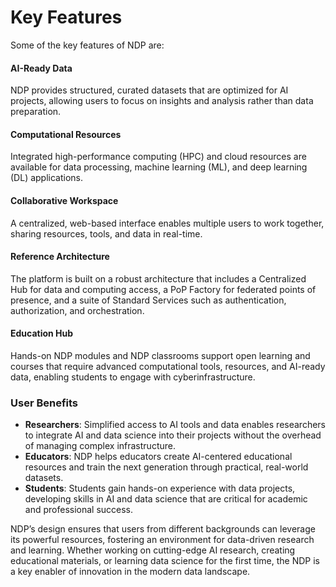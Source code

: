 # Key Features

Some of the key features of NDP are:

#### AI-Ready Data 

NDP provides structured, curated datasets that are optimized for AI projects, allowing users to focus on insights and analysis rather than data preparation.

#### Computational Resources

Integrated high-performance computing (HPC) and cloud resources are available for data processing, machine learning (ML), and deep learning (DL) applications.

#### Collaborative Workspace 

A centralized, web-based interface enables multiple users to work together, sharing resources, tools, and data in real-time.

#### Reference Architecture 

The platform is built on a robust architecture that includes a Centralized Hub for data and computing access, a PoP Factory for federated points of presence, and a suite of Standard Services such as authentication, authorization, and orchestration.

#### Education Hub

Hands-on NDP modules and NDP classrooms support open learning and courses that require advanced computational tools, resources, and AI-ready data, enabling students to engage with cyberinfrastructure.

### User Benefits

- **Researchers**: Simplified access to AI tools and data enables researchers to integrate AI and data science into their projects without the overhead of managing complex infrastructure.
- **Educators**: NDP helps educators create AI-centered educational resources and train the next generation through practical, real-world datasets.
- **Students**: Students gain hands-on experience with data projects, developing skills in AI and data science that are critical for academic and professional success.

NDP’s design ensures that users from different backgrounds can leverage its powerful resources, fostering an environment for data-driven research and learning. Whether working on cutting-edge AI research, creating educational materials, or learning data science for the first time, the NDP is a key enabler of innovation in the modern data landscape.
